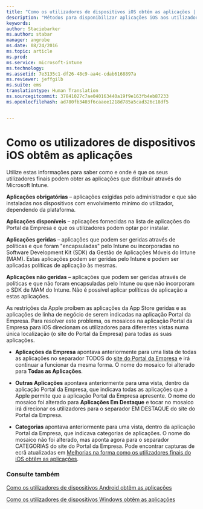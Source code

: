 ```yaml
---
title: "Como os utilizadores de dispositivos iOS obtêm as aplicações | Microsoft Intune"
description: "Métodos para disponibilizar aplicações iOS aos utilizadores finais"
keywords: 
author: Staciebarker
ms.author: stabar
manager: angrobe
ms.date: 08/24/2016
ms.topic: article
ms.prod: 
ms.service: microsoft-intune
ms.technology: 
ms.assetid: 7e3135c1-df26-48c9-aa4c-cdab6168897a
ms.reviewer: jeffgilb
ms.suite: ems
translationtype: Human Translation
ms.sourcegitcommit: 37841027c7ae040163440a19f9e163fb4eb87233
ms.openlocfilehash: ad780fb3403f6caaee1218d785a5cad326c18df5


---
```



# Como os utilizadores de dispositivos iOS obtêm as aplicações

Utilize estas informações para saber como e onde é que os seus utilizadores finais podem obter as aplicações que distribuir através do Microsoft Intune.

**Aplicações obrigatórias** – aplicações exigidas pelo administrador e que são instaladas nos dispositivos com envolvimento mínimo do utilizador, dependendo da plataforma.

**Aplicações disponíveis** – aplicações fornecidas na lista de aplicações do Portal da Empresa e que os utilizadores podem optar por instalar.

**Aplicações geridas** – aplicações que podem ser geridas através de políticas e que foram "encapsuladas" pelo Intune ou incorporadas no Software Development Kit (SDK) da Gestão de Aplicações Móveis do Intune (MAM). Estas aplicações podem ser geridas pelo Intune e podem ser aplicadas políticas de aplicação às mesmas.

**Aplicações não geridas** – aplicações que podem ser geridas através de políticas e que não foram encapsuladas pelo Intune ou que não incorporam o SDK de MAM do Intune. Não é possível aplicar políticas de aplicação a estas aplicações.

As restrições da Apple proíbem as aplicações da App Store geridas e as aplicações de linha de negócio de serem indicadas na aplicação Portal da Empresa. Para resolver este problema, os mosaicos na aplicação Portal da Empresa para iOS direcionam os utilizadores para diferentes vistas numa única localização (o site do Portal da Empresa) para todas as suas aplicações.

- **Aplicações da Empresa** apontava anteriormente para uma lista de todas as aplicações no separador TODOS do [site do Portal da Empresa](http://portal.manage.microsoft.com) e irá continuar a funcionar da mesma forma. O nome do mosaico foi alterado para **Todas as Aplicações**.

- **Outras Aplicações** apontava anteriormente para uma vista, dentro da aplicação Portal da Empresa, que indicava todas as aplicações que a Apple permite que a aplicação Portal da Empresa apresente. O nome do mosaico foi alterado para **Aplicações Em Destaque** e tocar no mosaico irá direcionar os utilizadores para o separador EM DESTAQUE do site do Portal da Empresa.

-  **Categorias** apontava anteriormente para uma vista, dentro da aplicação Portal da Empresa, que indicava categorias de aplicações. O nome do mosaico não foi alterado, mas aponta agora para o separador CATEGORIAS do site do Portal da Empresa.
Pode encontrar capturas de ecrã atualizadas em [Melhorias na forma como os utilizadores finais do iOS obtêm as aplicações](https://gallery.technet.microsoft.com/Improvements-in-how-iOS-d1104186).



### Consulte também
[Como os utilizadores de dispositivos Android obtêm as aplicações](how-your-android-users-get-their-apps.md)

[Como os utilizadores de dispositivos Windows obtêm as aplicações](how-your-windows-users-get-their-apps.md)



<!--HONumber=Oct16_HO2-->


